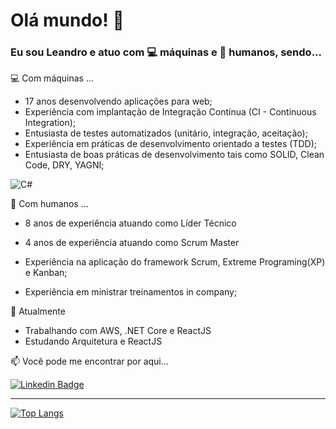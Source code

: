 # Olá mundo! 👋


### Eu sou Leandro e atuo com 💻 máquinas e 👨‍ humanos, sendo...

<!--
**leandroribeiro/leandroribeiro** is a ✨ _special_ ✨ repository because its `README.md` (this file) appears on your GitHub profile.
-->

💻 Com máquinas ...

* 17 anos desenvolvendo aplicações para web;
* Experiência com implantação de Integração Contínua (CI - Continuous Integration);
* Entusiasta de testes automatizados (unitário, integração, aceitação);
* Experiência em práticas de desenvolvimento orientado a testes (TDD);
* Entusiasta de boas práticas de desenvolvimento tais como SOLID, Clean Code, DRY, YAGNI;

<img src="https://img.shields.io/badge/C%23-239120?style=for-the-badge&logo=c-sharp&logoColor=white" alt="C#" />

👨‍ Com humanos ...

* 8 anos de experiência atuando como Líder Técnico
* 4 anos de experiência atuando como Scrum Master

* Experiência na aplicação do framework Scrum, Extreme Programing(XP) e Kanban;
* Experiência em ministrar treinamentos in company;
    
🌱 Atualmente 

- Trabalhando com AWS, .NET Core e ReactJS
- Estudando Arquitetura e ReactJS

📫 Você pode me encontrar por aqui...

[![Linkedin Badge](https://img.shields.io/badge/-LinkedIn-blue?style=flat-square&logo=Linkedin&logoColor=white&link=https://www.linkedin.com/in/imleandroribeiro/)](https://www.linkedin.com/in/imleandroribeiro/)


---

[![Top Langs](https://github-readme-stats.vercel.app/api/top-langs/?username=leandroribeiro&layout=compact)](https://github.com/leandroribeiro?tab=repositories)
